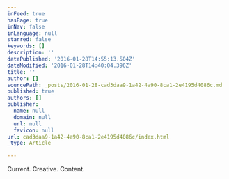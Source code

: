 ```yaml
---
inFeed: true
hasPage: true
inNav: false
inLanguage: null
starred: false
keywords: []
description: ''
datePublished: '2016-01-28T14:55:13.504Z'
dateModified: '2016-01-28T14:40:04.396Z'
title: ''
author: []
sourcePath: _posts/2016-01-28-cad3daa9-1a42-4a90-8ca1-2e4195d4086c.md
published: true
authors: []
publisher:
  name: null
  domain: null
  url: null
  favicon: null
url: cad3daa9-1a42-4a90-8ca1-2e4195d4086c/index.html
_type: Article

---
```

Current. Creative. Content.